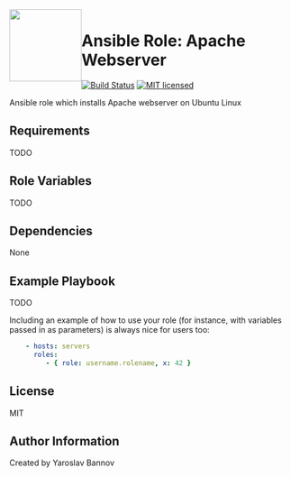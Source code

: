 <img style="float:left" alight="left" height="128px" width="128px" src="https://github.com/iaroslavb/ansible-role-apache/raw/master/apache_logo.png">

Ansible Role: Apache Webserver
=========

[![Build Status](https://img.shields.io/travis/iaroslavb/ansible-role-apache/master.svg?style=for-the-badge)](https://travis-ci.org/iaroslavb/ansible-role-apache)
[![MIT licensed](https://img.shields.io/badge/license-MIT-blue.svg?style=for-the-badge)](https://raw.githubusercontent.com/iaroslavb/ansible-role-apache/master/LICENSE)

Ansible role which installs Apache webserver on Ubuntu Linux

Requirements
------------

TODO

Role Variables
--------------

TODO

Dependencies
------------

None

Example Playbook
----------------

TODO

Including an example of how to use your role (for instance, with variables passed in as parameters) is always nice for users too:
```yaml
    - hosts: servers
      roles:
         - { role: username.rolename, x: 42 }
```

License
-------

MIT

Author Information
------------------

Created by Yaroslav Bannov
